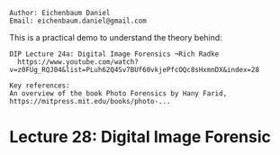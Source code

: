 ```
Author: Eichenbaum Daniel
Email: eichenbaum.daniel@gmail.com
```
This is a practical demo to understand the theory behind:
```
DIP Lecture 24a: Digital Image Forensics ¬Rich Radke
  https://www.youtube.com/watch?v=z0FUg_RQJ04&list=PLuh62Q4Sv7BUf60vkjePfcOQc8sHxmnDX&index=28

Key references:
An overview of the book Photo Forensics by Hany Farid, https://mitpress.mit.edu/books/photo-...

```

# Lecture 28: Digital Image Forensic
